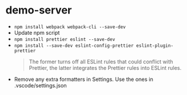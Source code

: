 # demo-server

- `npm install webpack webpack-cli --save-dev `
- Update npm script
- `npm install prettier eslint --save-dev`
- `npm install --save-dev eslint-config-prettier eslint-plugin-prettier`
  > The former turns off all ESLint rules that could conflict with Prettier, the latter integrates the Prettier rules into ESLint rules.
- Remove any extra formatters in Settings. Use the ones in .vscode/settings.json
